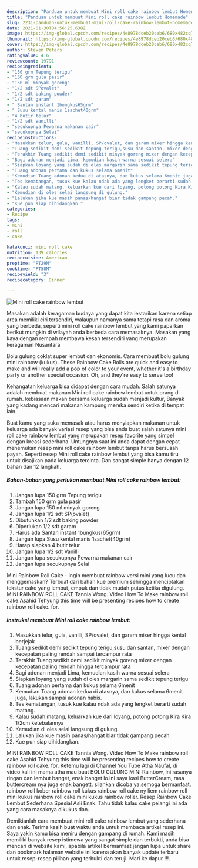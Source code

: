 ```yaml
---
description: "Panduan untuk membuat Mini roll cake rainbow lembut Homemade"
title: "Panduan untuk membuat Mini roll cake rainbow lembut Homemade"
slug: 2231-panduan-untuk-membuat-mini-roll-cake-rainbow-lembut-homemade
date: 2021-01-30T04:56:25.638Z
image: https://img-global.cpcdn.com/recipes/4e8978dceb20ceb6/680x482cq70/mini-roll-cake-rainbow-lembut-foto-resep-utama.jpg
thumbnail: https://img-global.cpcdn.com/recipes/4e8978dceb20ceb6/680x482cq70/mini-roll-cake-rainbow-lembut-foto-resep-utama.jpg
cover: https://img-global.cpcdn.com/recipes/4e8978dceb20ceb6/680x482cq70/mini-roll-cake-rainbow-lembut-foto-resep-utama.jpg
author: Steven Peters
ratingvalue: 4.6
reviewcount: 19791
recipeingredient:
- "150 grm Tepung terigu"
- "150 grm gula pasir"
- "150 ml minyak goreng"
- "1/2 sdt SPovalet"
- "1/2 sdt baking powder"
- "1/2 sdt garam"
- " Santan instant 1bungkus65grm"
- " Susu kental manis 1sachet40grm"
- "4 butir telur"
- "1/2 sdt Vanilli"
- "secukupnya Pewarna makanan cair"
- "secukupnya Selai"
recipeinstructions:
- "Masukkan telur, gula, vanilli, SP/ovalet, dan garam mixer hingga kental berjejak"
- "Tuang sedikit demi sedikit tepung terigu,susu dan santan, mixer dengan kecepatan paling rendah sampai tercampur rata"
- "Terakhir Tuang sedikit demi sedikit minyak goreng mixer dengan kecepatan paling rendah hingga tercampur rata"
- "Bagi adonan menjadi Lima, kemudian kasih warna sesuai selera"
- "Siapkan loyang yang sudah di oles margarin sama sedikit tepung terigu"
- "Tuang adonan pertama dan kukus selama 6menit"
- "Kemudian Tuang adonan kedua di atasnya, dan kukus selama 6menit juga, lakukan sampai adonan habis."
- "Tes kematangan, tusuk kue kalau ndak ada yang lengket berarti sudah matang."
- "Kalau sudah matang, keluarkan kue dari loyang, potong potong Kira Kira 1/2cm ketebalannya"
- "Kemudian di oles selai langsung di gulung."
- "Lalukan jika kue masih panas/hangat biar tidak gampang pecah."
- "Kue pun siap dihidangkan."
categories:
- Recipe
tags:
- mini
- roll
- cake

katakunci: mini roll cake 
nutrition: 139 calories
recipecuisine: American
preptime: "PT29M"
cooktime: "PT58M"
recipeyield: "3"
recipecategory: Dinner

---
```



![Mini roll cake rainbow lembut](https://img-global.cpcdn.com/recipes/4e8978dceb20ceb6/680x482cq70/mini-roll-cake-rainbow-lembut-foto-resep-utama.jpg)

Masakan adalah keragaman budaya yang dapat kita lestarikan karena setiap area memiliki ciri tersendiri, walaupun namanya sama tetapi rasa dan aroma yang berbeda, seperti mini roll cake rainbow lembut yang kami paparkan berikut mungkin di wilayah anda berbeda cara memasaknya. Masakan yang kaya dengan rempah membawa kesan tersendiri yang merupakan keragaman Nusantara

Bolu gulung coklat super lembut dan ekonomis. Cara membuat bolu gulung mini rainbow (kukus). These Rainbow Cake Rolls are quick and easy to make and will really add a pop of color to your event, whether it&#39;s a birthday party or another special occasion. Oh, and they&#39;re easy to serve too!

Kehangatan keluarga bisa didapat dengan cara mudah. Salah satunya adalah membuat makanan Mini roll cake rainbow lembut untuk orang di rumah. kebiasaan makan bersama keluarga sudah menjadi kultur, Banyak yang kadang mencari makanan kampung mereka sendiri ketika di tempat lain.

Buat kamu yang suka memasak atau harus menyiapkan makanan untuk keluarga ada banyak variasi resep yang bisa anda buat salah satunya mini roll cake rainbow lembut yang merupakan resep favorite yang simpel dengan kreasi sederhana. Untungnya saat ini anda dapat dengan cepat menemukan resep mini roll cake rainbow lembut tanpa harus bersusah payah.
Seperti resep Mini roll cake rainbow lembut yang bisa kamu tiru untuk disajikan pada keluarga tercinta. Dan sangat simple hanya dengan 12 bahan dan 12 langkah.


<!--inarticleads1-->

##### Bahan-bahan yang perlukan membuat Mini roll cake rainbow lembut:

1. Jangan lupa 150 grm Tepung terigu
1. Tambah 150 grm gula pasir
1. Jangan lupa 150 ml minyak goreng
1. Jangan lupa 1/2 sdt SP(ovalet)
1. Dibutuhkan 1/2 sdt baking powder
1. Diperlukan 1/2 sdt garam
1. Harus ada  Santan instant 1bungkus(65grm)
1. Jangan lupa  Susu kental manis 1sachet(40grm)
1. Harap siapkan 4 butir telur
1. Jangan lupa 1/2 sdt Vanilli
1. Jangan lupa secukupnya Pewarna makanan cair
1. Jangan lupa secukupnya Selai


Mini Rainbow Roll Cake - Ingin membuat rainbow versi mini yang lucu dan menggemaskan? Terbuat dari bahan kue premium sehingga menciptakan tekstur cake yang lembut, empuk dan tidak mudah putus ketika digulung. MINI RAINBOW ROLL CAKE Tannia Wong. Video How To Make rainbow roll cake Asahid Tehyung this time will be presenting recipes how to create rainbow roll cake. for. 

<!--inarticleads2-->

##### Instruksi membuat  Mini roll cake rainbow lembut:

1. Masukkan telur, gula, vanilli, SP/ovalet, dan garam mixer hingga kental berjejak
1. Tuang sedikit demi sedikit tepung terigu,susu dan santan, mixer dengan kecepatan paling rendah sampai tercampur rata
1. Terakhir Tuang sedikit demi sedikit minyak goreng mixer dengan kecepatan paling rendah hingga tercampur rata
1. Bagi adonan menjadi Lima, kemudian kasih warna sesuai selera
1. Siapkan loyang yang sudah di oles margarin sama sedikit tepung terigu
1. Tuang adonan pertama dan kukus selama 6menit
1. Kemudian Tuang adonan kedua di atasnya, dan kukus selama 6menit juga, lakukan sampai adonan habis.
1. Tes kematangan, tusuk kue kalau ndak ada yang lengket berarti sudah matang.
1. Kalau sudah matang, keluarkan kue dari loyang, potong potong Kira Kira 1/2cm ketebalannya
1. Kemudian di oles selai langsung di gulung.
1. Lalukan jika kue masih panas/hangat biar tidak gampang pecah.
1. Kue pun siap dihidangkan.


MINI RAINBOW ROLL CAKE Tannia Wong. Video How To Make rainbow roll cake Asahid Tehyung this time will be presenting recipes how to create rainbow roll cake. for. Ketemu lagi di Channel You Tube Atha Naufal, di video kali ini mama atha mau buat BOLU GULUNG MINI Rainbow, ini rasanya ringan dan lembut banget, enak banget lo.ini saya kasi ButterCream, rasa buttercream nya juga enak bangett. silahkan dicoba ya.semoga bermanfaat. rainbow roll kober rainbow roll kukus rainbow roll cake ny liem rainbow roll mini kukus rainbow roll cake mini kukus rainbow roller. Resep Rainbow Cake Lembut Sederhana Spesial Asli Enak. Tahu tidak kalau cake pelangi ini ada yang cara masaknya dikukus dan. 

Demikianlah cara membuat mini roll cake rainbow lembut yang sederhana dan enak. Terima kasih buat waktu anda untuk membaca artikel resep ini. Saya yakin kamu bisa meniru dengan gampang di rumah. Kami masih memiliki banyak resep istimewa yang sangat simple dan terbukti, anda bisa mencari di website kami, apabila artikel bermanfaat jangan lupa untuk share dan bookmark halaman website ini karena akan banyak update terbaru untuk resep-resep pilihan yang terbukti dan teruji. Mari ke dapur !!!. 
